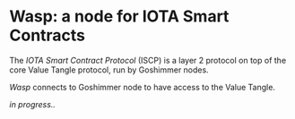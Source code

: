 # Wasp: a node for IOTA Smart Contracts

The _IOTA Smart Contract Protocol_ (ISCP) is a layer 2 protocol on top of the core Value Tangle
protocol, run by Goshimmer nodes.

_Wasp_ connects to Goshimmer node to have access to the Value Tangle.   


_in progress.._